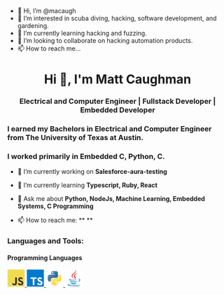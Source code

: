 - 👋 Hi, I’m @macaugh
- 👀 I’m interested in scuba diving, hacking, software development, and gardening.
- 🌱 I’m currently learning hacking and fuzzing.
- 💞️ I’m looking to collaborate on hacking automation products.
- 📫 How to reach me...

<h1 align="center">Hi 👋, I'm Matt Caughman</h1>
<h3 align="center">Electrical and Computer Engineer | Fullstack Developer | Embedded Developer</h3>
<h3 aling="center">I earned my Bachelors in Electrical and Computer Engineer from The University of Texas at Austin.</h3>
<h3 aling="center">I worked primarily in Embedded C, Python, C.</h3>

<!---p align="center"> <a href="https://github.com/ryo-ma/github-profile-trophy"><img src="https://github-profile-trophy.vercel.app/?username=victorcampelo&row=1&column=6&margin-w=15&margin-h=15" alt="macaugh" /></a> </p--->

- 🔭 I’m currently working on **Salesforce-aura-testing**

- 🌱 I’m currently learning **Typescript, Ruby, React**

<!--- - 👨‍💻 All of my projects are available here. --->
- 💬 Ask me about **Python, NodeJs, Machine Learning, Embedded Systems, C Programming**

- 📫 How to reach me: ** **
<!--- - 📄 Know about my experiences: [Resume](https://victorcampelo.github.io/static/media/resume.8df82657.pdf) --->

<h3 align="left">Languages and Tools:</h3>
<h4 align="left">Programming Languages</h4>
<p align="left"> 
<a href="https://developer.mozilla.org/en-US/docs/Web/JavaScript" target="_blank"> <img src="https://raw.githubusercontent.com/devicons/devicon/master/icons/javascript/javascript-original.svg" alt="javascript" width="40" height="40"/> </a> <a href="https://www.typescriptlang.org/" target="_blank"> <img src="https://raw.githubusercontent.com/devicons/devicon/master/icons/typescript/typescript-original.svg" alt="typescript" width="40" height="40"/> </a> <a href="https://www.python.org" target="_blank"> <img src="https://raw.githubusercontent.com/devicons/devicon/master/icons/python/python-original.svg" alt="python" width="40" height="40"/> </a>  <a href="https://www.java.com/" target="_blank"> <img src="https://raw.githubusercontent.com/devicons/devicon/master/icons/java/java-original.svg" alt="java" width="40" height="40"/> </a> 
</p>

<!---
macaugh/macaugh is a ✨ special ✨ repository because its `README.md` (this file) appears on your GitHub profile.
You can click the Preview link to take a look at your changes.
--->

